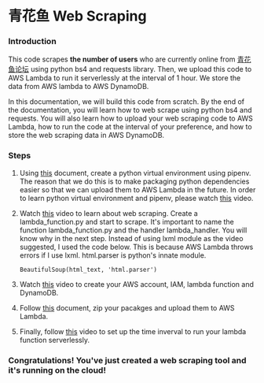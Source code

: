 # 青花鱼 Web Scraping

### Introduction

This code scrapes **the number of users** who are currently online from [青花鱼论坛](https://allcp.net/) using python bs4 and requests library. Then, we upload this code to AWS Lambda to run it serverlessly at the interval of 1 hour. We store the data from AWS lambda to AWS DynamoDB.

In this documentation, we will build this code from scratch. By the end of the documentation, you will learn how to web scrape using python bs4 and requests. You will also learn how to upload your web scraping code to AWS Lambda, how to run the code at the interval of your preference, and how to store the web scraping data in AWS DynamoDB.

### Steps

1. Using [this](https://dev.to/aissalaribi/how-to-use-beautiful-soup-in-aws-lambda-for-web-scrapping-1gh8) document, create a python virtual environment using pipenv. The reason that we do this is to make packaging python dependencies easier so that we can upload them to AWS Lambda in the future. In order to learn python virtual environment and pipenv, please watch [this](https://youtu.be/zDYL22QNiWk?list=PL_GcZFQb3yYjwt-rg7mHob-9ujdsN6B6R) video.
2. Watch [this](https://youtu.be/XVv6mJpFOb0?list=PL_GcZFQb3yYjwt-rg7mHob-9ujdsN6B6R) video to learn about web scraping. Create a lambda_function.py and start to scrape. It's important to name the function lambda_function.py and the handler lambda_handler. You will know why in the next step. Instead of using lxml module as the video suggested, I used the code below. This is because AWS Lambda throws errors if I use lxml. html.parser is python's innate module.
   ```
   BeautifulSoup(html_text, 'html.parser')
   ```
3. Watch [this](https://youtu.be/ijyeE-pXFk0?list=PL_GcZFQb3yYjwt-rg7mHob-9ujdsN6B6R) video to create your AWS account, IAM, lambda function and DynamoDB.

4. Follow [this](https://dev.to/aissalaribi/how-to-use-beautiful-soup-in-aws-lambda-for-web-scrapping-1gh8) document, zip your pacakges and upload them to AWS Lambda.

5. Finally, follow [this](https://youtu.be/-8L4OxotXlE?list=PLD_RqipW0-9s-u1HXTglYV8Aam-5P3XLi) video to set up the time inverval to run your lambda function serverlessly.

### Congratulations! You've just created a web scraping tool and it's running on the cloud!
